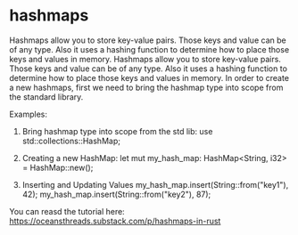 # hashmaps
Hashmaps allow you to store key-value pairs. Those keys and value can be of any type. Also it uses a hashing function to determine how to place those keys and values in memory.
Hashmaps allow you to store key-value pairs. Those keys and value can be of any type. Also it uses a hashing function to determine how to place those keys and values in memory. In order to create a new hashmaps, first we need to bring the hashmap type into scope from the standard library.

Examples:
1) Bring hashmap type into scope from the std lib:
use std::collections::HashMap;

2) Creating a new HashMap:
let mut my_hash_map: HashMap<String, i32> = HashMap::new();

3) Inserting and Updating Values
my_hash_map.insert(String::from("key1"), 42); 
my_hash_map.insert(String::from("key2"), 87);

You can reasd the tutorial here:
https://oceansthreads.substack.com/p/hashmaps-in-rust
